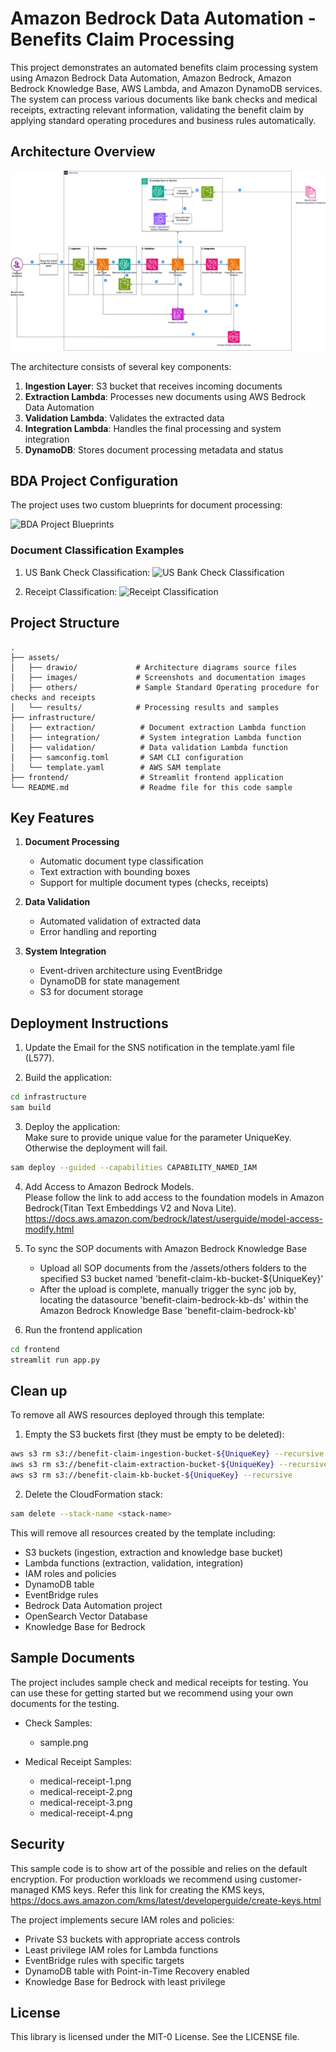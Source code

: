 # Amazon Bedrock Data Automation - Benefits Claim Processing

This project demonstrates an automated benefits claim processing system using Amazon Bedrock Data Automation, Amazon Bedrock, Amazon Bedrock Knowledge Base, AWS Lambda, and Amazon DynamoDB  services. The system can process various documents like bank checks and medical receipts, extracting relevant information, validating the benefit claim by applying standard operating procedures and business rules automatically. 

## Architecture Overview

![Benefits Claim Processing Architecture](assets/images/Figure%201-Benefits%20claim%20processing%20architecture%20diagram.png)

The architecture consists of several key components:

1. **Ingestion Layer**: S3 bucket that receives incoming documents
2. **Extraction Lambda**: Processes new documents using AWS Bedrock Data Automation
3. **Validation Lambda**: Validates the extracted data
4. **Integration Lambda**: Handles the final processing and system integration
5. **DynamoDB**: Stores document processing metadata and status

## BDA Project Configuration

The project uses two custom blueprints for document processing:

![BDA Project Blueprints](assets/images/Figure%202-Benefit%20Claims%20BDA%20project%20with%20two%20custom%20blueprints.png)

### Document Classification Examples

1. US Bank Check Classification:
![US Bank Check Classification](assets/images/Figure%204-Document%20classification%20by%20BDA%20blueprint%20-%20US%20Bank%20Check.png)

2. Receipt Classification:
![Receipt Classification](assets/images/Figure%205-Document%20classification%20by%20BDA%20blueprint%20-%20Receipt.png)

## Project Structure

```
.
├── assets/
│   ├── drawio/             # Architecture diagrams source files
│   ├── images/             # Screenshots and documentation images
│   ├── others/             # Sample Standard Operating procedure for checks and receipts
│   └── results/            # Processing results and samples
├── infrastructure/
│   ├── extraction/          # Document extraction Lambda function
│   ├── integration/         # System integration Lambda function
│   ├── validation/          # Data validation Lambda function
│   ├── samconfig.toml       # SAM CLI configuration
│   └── template.yaml        # AWS SAM template
├── frontend/                # Streamlit frontend application
└── README.md                # Readme file for this code sample
```

## Key Features

1. **Document Processing**
   - Automatic document type classification
   - Text extraction with bounding boxes
   - Support for multiple document types (checks, receipts)

2. **Data Validation**
   - Automated validation of extracted data
   - Error handling and reporting

3. **System Integration**
   - Event-driven architecture using EventBridge
   - DynamoDB for state management
   - S3 for document storage

## Deployment Instructions

1. Update the Email for the SNS notification in the template.yaml file (L577).

2. Build the application:
```bash
cd infrastructure
sam build
```
3. Deploy the application: <br>
Make sure to provide unique value for the parameter UniqueKey. Otherwise the deployment will fail.
```bash
sam deploy --guided --capabilities CAPABILITY_NAMED_IAM
```

4. Add Access to Amazon Bedrock Models. <br>
Please follow the link to add access to the foundation models in Amazon Bedrock(Titan Text Embeddings V2 and Nova Lite). <br>
https://docs.aws.amazon.com/bedrock/latest/userguide/model-access-modify.html

5. To sync the SOP documents with Amazon Bedrock Knowledge Base
   - Upload all SOP documents from the /assets/others folders to the specified S3 bucket named 'benefit-claim-kb-bucket-${UniqueKey}'
   - After the upload is complete, manually trigger the sync job by, locating the datasource 'benefit-claim-bedrock-kb-ds' within the Amazon Bedrock Knowledge Base  'benefit-claim-bedrock-kb'

6. Run the frontend application
```bash
cd frontend
streamlit run app.py
```

## Clean up

To remove all AWS resources deployed through this template:

1. Empty the S3 buckets first (they must be empty to be deleted):
```bash
aws s3 rm s3://benefit-claim-ingestion-bucket-${UniqueKey} --recursive
aws s3 rm s3://benefit-claim-extraction-bucket-${UniqueKey} --recursive
aws s3 rm s3://benefit-claim-kb-bucket-${UniqueKey} --recursive

```

2. Delete the CloudFormation stack:
```bash
sam delete --stack-name <stack-name>
```

This will remove all resources created by the template including:
- S3 buckets (ingestion, extraction and knowledge base bucket)
- Lambda functions (extraction, validation, integration)
- IAM roles and policies
- DynamoDB table
- EventBridge rules
- Bedrock Data Automation project
- OpenSearch Vector Database
- Knowledge Base for Bedrock

## Sample Documents

The project includes sample check and medical receipts for testing. You can use these for getting started but we recommend using your own documents for the testing.  

- Check Samples:
  - sample.png

- Medical Receipt Samples:
  - medical-receipt-1.png
  - medical-receipt-2.png
  - medical-receipt-3.png
  - medical-receipt-4.png

## Security

This sample code is to show art of the possible and relies on the default encryption. For production workloads we recommend using customer-managed KMS keys. Refer this link for creating the KMS keys, https://docs.aws.amazon.com/kms/latest/developerguide/create-keys.html

The project implements secure IAM roles and policies:
- Private S3 buckets with appropriate access controls
- Least privilege IAM roles for Lambda functions
- EventBridge rules with specific targets
- DynamoDB table with Point-in-Time Recovery enabled
- Knowledge Base for Bedrock with least privilege

## License

This library is licensed under the MIT-0 License. See the LICENSE file.